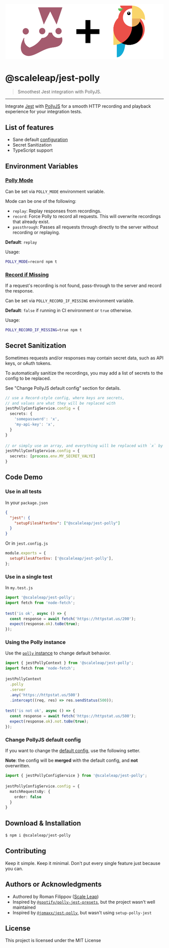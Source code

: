 ![](https://raw.githubusercontent.com/ScaleLeap/jest-polly/master/docs/assets/logo.png)

@scaleleap/jest-polly
=======================================

> Smoothest Jest integration with PollyJS.

* * *

Integrate [Jest](https://github.com/facebook/jest) with [PollyJS](https://github.com/Netflix/pollyjs/) for a smooth HTTP recording and playback experience for your integration tests.

## List of features

 * Sane default [configuration](./src/config.ts#L16)
 * Secret Sanitization
 * TypeScript support

## Environment Variables

### [Polly Mode](https://netflix.github.io/pollyjs/#/configuration?id=mode)

Can be set via `POLLY_MODE` environment variable.

Mode can be one of the following:

 * `replay`: Replay responses from recordings.
 * `record`: Force Polly to record all requests. This will overwrite recordings that already exist.
 * `passthrough`: Passes all requests through directly to the server without recording or replaying.

**Default**: `replay`

Usage:

```sh
POLLY_MODE=record npm t
```

### [Record if Missing](https://netflix.github.io/pollyjs/#/configuration?id=recordifmissing)

If a request's recording is not found, pass-through to the server and record the response.

Can be set via `POLLY_RECORD_IF_MISSING` environment variable.

**Default**: `false` if running in CI environment or `true` otherwise.

Usage:

```sh
POLLY_RECORD_IF_MISSING=true npm t
```

## Secret Sanitization

Sometimes requests and/or responses may contain secret data, such as API keys, or oAuth tokens.

To automatically sanitize the recordings, you may add a list of secrets to the config to be replaced.

See "Change PollyJS default config" section for details.

```ts
// use a Record-style config, where keys are secrets,
// and values are what they will be replaced with
jestPollyConfigService.config = {
  secrets: {
    'somepassword': 'x',
    'my-api-key': 'x',
  }
}

// or simply use an array, and everything will be replaced with `x` by default:
jestPollyConfigService.config = {
  secrets: [process.env.MY_SECRET_VALYE]
}
```

## Code Demo

### Use in all tests

In your `package.json`

```json
{
  "jest": {
    "setupFilesAfterEnv": ["@scaleleap/jest-polly"]
  }
}
```

Or in `jest.config.js`

```js
module.exports = {
  setupFilesAfterEnv: ['@scaleleap/jest-polly'],
};
```

### Use in a single test

In `my.test.js`

```ts
import '@scaleleap/jest-polly';
import fetch from 'node-fetch';

test('is ok', async () => {
  const response = await fetch('https://httpstat.us/200');
  expect(response.ok).toBe(true);
});
```

### Using the Polly instance

Use the [`polly` instance](https://netflix.github.io/pollyjs/#/api) to change default behavior.

```ts
import { jestPollyContext } from '@scaleleap/jest-polly';
import fetch from 'node-fetch';

jestPollyContext
  .polly
  .server
  .any('https://httpstat.us/500')
  .intercept((req, res) => res.sendStatus(500));

test('is not ok', async () => {
  const response = await fetch('https://httpstat.us/500');
  expect(response.ok).not.toBe(true);
});
```

### Change PollyJS default config

If you want to change the [default config](./src/config.ts#L16), use the following setter.

**Note**: the config will be **merged** with the default config, and **not** overwritten.

```ts
import { jestPollyConfigService } from '@scaleleap/jest-polly';

jestPollyConfigService.config = {
  matchRequestsBy: {
    order: false
  }
}
```

## Download & Installation

```sh
$ npm i @scaleleap/jest-polly
```

## Contributing

Keep it simple. Keep it minimal. Don't put every single feature just because you can.

## Authors or Acknowledgments

* Authored by Roman Filippov ([Scale Leap](https://www.scaleleap.com))
* Inspired by [`@spotify/polly-jest-presets`](https://github.com/spotify/polly-jest-presets), but the project wasn't well maintained
* Inspired by [`@jomaxx/jest-polly`](https://github.com/jomaxx/jest-polly), but wasn't using `setup-polly-jest`

## License

This project is licensed under the MIT License
